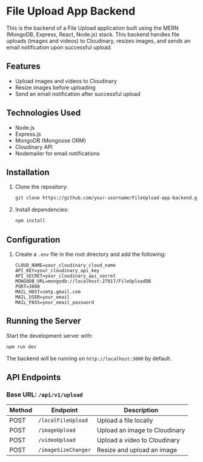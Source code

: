 # File Upload App Backend

This is the backend of a File Upload application built using the MERN (MongoDB, Express, React, Node.js) stack. This backend handles file uploads (images and videos) to Cloudinary, resizes images, and sends an email notification upon successful upload.

## Features

- Upload images and videos to Cloudinary
- Resize images before uploading
- Send an email notification after successful upload

## Technologies Used

- Node.js
- Express.js
- MongoDB (Mongoose ORM)
- Cloudinary API
- Nodemailer for email notifications

## Installation

1. Clone the repository:
   ```sh
   git clone https://github.com/your-username/FileUpload-app-backend.git
   ```
2. Install dependencies:
   ```sh
   npm install
   ```

## Configuration

1. Create a `.env` file in the root directory and add the following:
   ```env
   CLOUD_NAME=your_cloudinary_cloud_name
   API_KEY=your_cloudinary_api_key
   API_SECRET=your_cloudinary_api_secret
   MONGODB_URL=mongodb://localhost:27017/FileUploadDB
   PORT=3000
   MAIL_HOST=smtp.gmail.com
   MAIL_USER=your_email
   MAIL_PASS=your_email_password
   ```

## Running the Server

Start the development server with:

```sh
npm run dev
```

The backend will be running on `http://localhost:3000` by default.

## API Endpoints

### Base URL: `/api/v1/upload`

| Method | Endpoint            | Description                   |
| ------ | ------------------- | ----------------------------- |
| POST   | `/localFileUpload`  | Upload a file locally         |
| POST   | `/imageUpload`      | Upload an image to Cloudinary |
| POST   | `/videoUpload`      | Upload a video to Cloudinary  |
| POST   | `/imageSizeChanger` | Resize and upload an image    |

##

